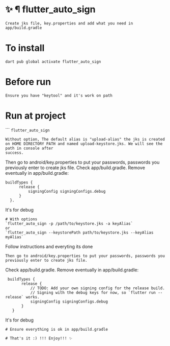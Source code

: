 # ✨ ¶ flutter_auto_sign

```Create jks file, key.properties and add what you need in app/build.gradle```

# To install
`dart pub global activate flutter_auto_sign`

# Before run
```Ensure you have "keytool" and it's work on path```

# Run at project
 ```
 `flutter_auto_sign`
 ```
 Without option, The default alias is "upload-alias" the jks is created on HOME DIRECTORY PATH and named upload-keystore.jks. We will see the path in console after 
 success.
 ```
 Then go to android/key.properties to put your passwords, passwords you previously enter to create jks file.
 Check app/build.gradle. Remove eventually in app/build.gradle:
  ```
  buildTypes {
        release {
            signingConfig signingConfigs.debug
        }
    }.
 ```
  It's for debug

``` 
# With options
`flutter_auto_sign -p /path/to/keystore.jks -a keyAlias`
or
`flutter_auto_sign --keystorePath path/to/keystore.jks --keyAlias myAlias`

```
Follow instructions and everyting its done
```
Then go to android/key.properties to put your passwords, passwords you previously enter to create jks file.
```
 Check app/build.gradle. Remove eventually in app/build.gradle:
 ```
  buildTypes {
        release {
            // TODO: Add your own signing config for the release build.
            // Signing with the debug keys for now, so `flutter run --release` works.
            signingConfig signingConfigs.debug
        }
    }
```
  It's for debug
  ```
# Ensure everything is ok in app/build.gradle

# That's it :) !!! Enjoy!!! ✨ 


 
